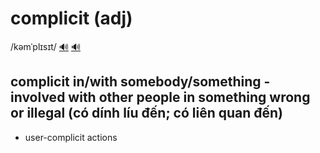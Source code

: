 # complicit (adj)

/kəmˈplɪsɪt/ [🔊](https://www.oxfordlearnersdictionaries.com/media/english/uk_pron/c/com/compl/complicit__gb_1.mp3) [🔊](https://www.oxfordlearnersdictionaries.com/media/english/us_pron/c/com/compl/complicit__us_1.mp3)

## complicit in/with somebody/something - involved with other people in something wrong or illegal (có dính líu đến; có liên quan đến)

- user-complicit actions
